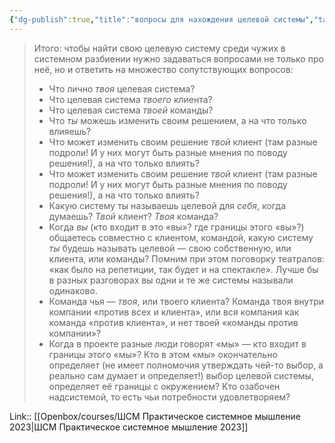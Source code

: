 ```yaml
---
{"dg-publish":true,"title":"вопросы для нахождения целевой системы","tags":["quotes"],"date":"2023-04-03T10:32:55+04:00","modified_at":"2023-06-26T10:37:02+03:00","alias":"вопросы для нахождения целевой системы","dg-path":"/quotes/202304031033.md","permalink":"/quotes/202304031033/","dgPassFrontmatter":true}
---
```



> Итого: чтобы найти свою целевую систему среди чужих в системном разбиении нужно задаваться вопросами не только про неё, но и ответить на множество сопутствующих вопросов:
> -   Что лично _твоя_ целевая система?
> -   Что целевая система _твоего_ клиента?
> -   Что целевая система _твоей_ команды?
> -   Что _ты_ можешь изменить своим решением, а на что только влияешь?
> -   Что может изменить своим решение _твой_ клиент (там разные подроли! И у них могут быть разные мнения по поводу решения!), а на что только влиять?
> -   Что может изменить своим решение _твой_ клиент (там разные подроли! И у них могут быть разные мнения по поводу решения!), а на что только влиять?
> -   Какую систему ты называешь целевой для _себя_, когда думаешь? _Твой_ клиент? _Твоя_ команда?
> -   Когда _вы_ (кто входит в это «вы»? где границы этого «вы»?) общаетесь совместно с клиентом, командой, какую систему _ты_ будешь называть целевой — свою собственную, или клиента, или команды? Помним при этом поговорку театралов: «как было на репетиции, так будет и на спектакле». Лучше бы в разных разговорах вы одни и те же системы называли одинаково.
> -   Команда чья — _твоя_, или твоего клиента? Команда твоя внутри компании «против всех и клиента», или вся компания как команда «против клиента», и нет твоей «команды против компании»?
> -   Когда в проекте разные люди говорят «мы» — кто входит в границы этого «мы»? Кто в этом «мы» окончательно определяет (не имеет полномочия утверждать чей-то выбор, а реально сам думает и определяет!) выбор целевой системы, определяет её границы с окружением? Кто озабочен надсистемой, то есть чьи потребности удовлетворяем?

Link:: [[Openbox/courses/ШСМ Практическое системное мышление 2023|ШСМ Практическое системное мышление 2023]]
